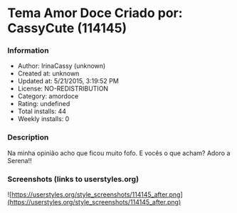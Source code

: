 # Tema Amor Doce Criado por: CassyCute (114145)

### Information
- Author: IrinaCassy (unknown)
- Created at: unknown
- Updated at: 5/21/2015, 3:19:52 PM
- License: NO-REDISTRIBUTION
- Category: amordoce
- Rating: undefined
- Total installs: 44
- Weekly installs: 0


### Description
Na minha opinião acho que ficou muito fofo.
E vocês o que acham?
Adoro a Serena!!


### Screenshots (links to userstyles.org)
![https://userstyles.org/style_screenshots/114145_after.png](https://userstyles.org/style_screenshots/114145_after.png)


